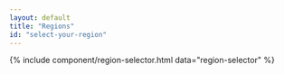 ```yaml
---
layout: default
title: "Regions"
id: "select-your-region"
---
```


{% include component/region-selector.html 
	data="region-selector" %}
